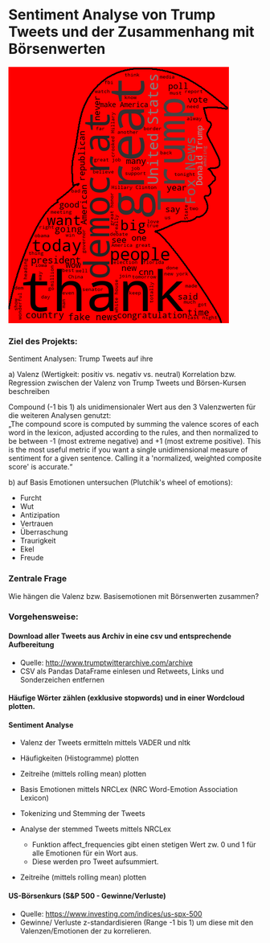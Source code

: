 # Sentiment Analyse von Trump Tweets und der Zusammenhang mit Börsenwerten

![alt text](https://github.com/skrause-data/trump_tweets/blob/master/wordcloud.png)


### Ziel des Projekts:
Sentiment Analysen: Trump Tweets auf ihre 

a) Valenz (Wertigkeit: positiv vs. negativ vs. neutral)
Korrelation bzw. Regression zwischen der Valenz von Trump Tweets und Börsen-Kursen beschreiben

Compound (-1 bis 1) als unidimensionaler Wert aus den 3 Valenzwerten für die weiteren Analysen genutzt:\
„The compound score is computed by summing the valence scores of each word in the lexicon, adjusted according to the rules, and then normalized to be between -1 (most extreme negative) and +1 (most extreme positive). This is the most useful metric if you want a single unidimensional measure of sentiment for a given sentence. Calling it a 'normalized, weighted composite score' is accurate.“

b) auf Basis Emotionen untersuchen (Plutchik's wheel of emotions):

- Furcht
- Wut
- Antizipation
- Vertrauen
- Überraschung
- Traurigkeit
- Ekel
- Freude

### Zentrale Frage
Wie hängen die Valenz bzw. Basisemotionen mit Börsenwerten zusammen?


### Vorgehensweise:

#### Download aller Tweets aus Archiv in eine csv und entsprechende Aufbereitung
- Quelle: http://www.trumptwitterarchive.com/archive 
- CSV als Pandas DataFrame einlesen und Retweets, Links und Sonderzeichen entfernen

#### Häufige Wörter zählen (exklusive stopwords) und in einer Wordcloud plotten.

#### Sentiment Analyse

- Valenz der Tweets ermitteln mittels VADER und nltk
- Häufigkeiten (Histogramme) plotten
- Zeitreihe (mittels rolling mean) plotten

- Basis Emotionen mittels NRCLex (NRC Word-Emotion Association Lexicon)
- Tokenizing und Stemming der Tweets
- Analyse der stemmed Tweets mittels NRCLex 
  - Funktion affect_frequencies gibt einen stetigen Wert zw. 0 und 1 für alle Emotionen für ein Wort aus.
  - Diese werden pro Tweet aufsummiert.
- Zeitreihe (mittels rolling mean) plotten

#### US-Börsenkurs (S&P 500 - Gewinne/Verluste)
- Quelle: https://www.investing.com/indices/us-spx-500
- Gewinne/ Verluste z-standardisieren (Range -1 bis 1) um diese mit den Valenzen/Emotionen der zu korrelieren.
   
